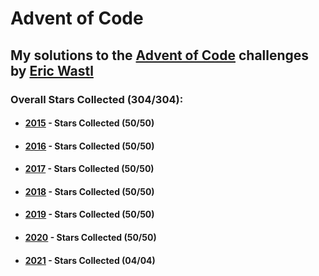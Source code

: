 # Advent of Code

## My solutions to the [Advent of Code](https://adventofcode.com/) challenges by [Eric Wastl](https://github.com/topaz)

### Overall Stars Collected (304/304):  
  
* #### [2015](https://adventofcode.com/2015) - Stars Collected (50/50)  

* #### [2016](https://adventofcode.com/2016) - Stars Collected (50/50)

* #### [2017](https://adventofcode.com/2017) - Stars Collected (50/50)

* #### [2018](https://adventofcode.com/2018) - Stars Collected (50/50)

* #### [2019](https://adventofcode.com/2019) - Stars Collected (50/50)

* #### [2020](https://adventofcode.com/2020) - Stars Collected (50/50)
	
* #### [2021](https://adventofcode.com/2021) - Stars Collected (04/04)
